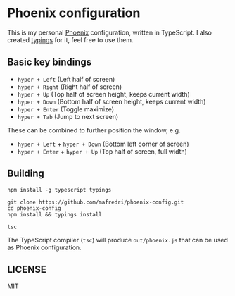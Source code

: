 # Phoenix configuration

This is my personal [Phoenix](kasper/phoenix) configuration, written in TypeScript. I also created [typings](https://github.com/mafredri/phoenix-typings) for it, feel free to use them.

## Basic key bindings

* `hyper + Left` (Left half of screen)
* `hyper + Right` (Right half of screen)
* `hyper + Up` (Top half of screen height, keeps current width)
* `hyper + Down` (Bottom half of screen height, keeps current width)
* `hyper + Enter` (Toggle maximize)
* `hyper + Tab` (Jump to next screen)

These can be combined to further position the window, e.g.

* `hyper + Left` + `hyper + Down` (Bottom left corner of screen)
* `hyper + Enter` + `hyper + Up` (Top half of screen, full width)

## Building

```
npm install -g typescript typings

git clone https://github.com/mafredri/phoenix-config.git
cd phoenix-config
npm install && typings install

tsc
```

The TypeScript compiler (`tsc`) will produce `out/phoenix.js` that can be used as Phoenix configuration. 

## LICENSE

MIT
